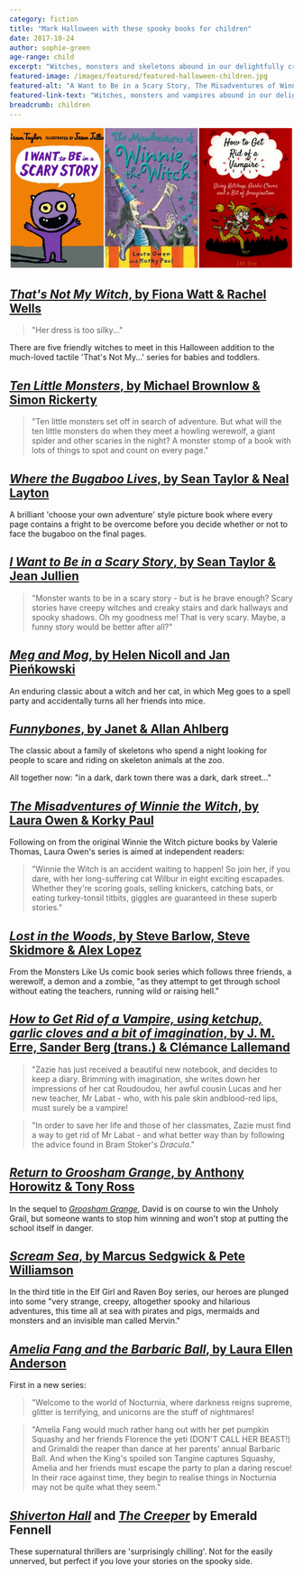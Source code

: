 ```yaml
---
category: fiction
title: "Mark Halloween with these spooky books for children"
date: 2017-10-24
author: sophie-green
age-range: child
excerpt: "Witches, monsters and skeletons abound in our delightfully creepy Halloween list for under-11s."
featured-image: /images/featured/featured-halloween-children.jpg
featured-alt: "A Want to Be in a Scary Story, The Misadventures of Winnie The Witch, How to Get Rid of a Vampire, using ketchup, garlic cloves and a bit of imagination"
featured-link-text: "Witches, monsters and vampires abound in our delightfully creepy Halloween list for under-11s."
breadcrumb: children
---
```


![How to Get Rid of a Vampire, using ketchup, garlic cloves and a bit of imagination](/images/featured/featured-halloween-children.jpg)

## [<cite>That's Not My Witch</cite>, by Fiona Watt & Rachel Wells](https://suffolk.spydus.co.uk/cgi-bin/spydus.exe/ENQ/OPAC/BIBENQ?BRN=2199443)

> "Her dress is too silky..."

There are five friendly witches to meet in this Halloween addition to the much-loved tactile 'That's Not My...' series for babies and toddlers.

## [<cite>Ten Little Monsters</cite>, by Michael Brownlow & Simon Rickerty](https://suffolk.spydus.co.uk/cgi-bin/spydus.exe/ENQ/OPAC/BIBENQ?BRN=2197915)

> "Ten little monsters set off in search of adventure. But what will the ten little monsters do when they meet a howling werewolf, a giant spider and other scaries in the night? A monster stomp of a book with lots of things to spot and count on every page."

## [<cite>Where the Bugaboo Lives</cite>, by Sean Taylor & Neal Layton](https://suffolk.spydus.co.uk/cgi-bin/spydus.exe/ENQ/OPAC/BIBENQ?BRN=2003928)

A brilliant 'choose your own adventure' style picture book where every page contains a fright to be overcome before you decide whether or not to face the bugaboo on the final pages.

## [<cite>I Want to Be in a Scary Story</cite>, by Sean Taylor & Jean Jullien](https://suffolk.spydus.co.uk/cgi-bin/spydus.exe/ENQ/OPAC/BIBENQ?BRN=2184687)

> "Monster wants to be in a scary story - but is he brave enough? Scary stories have creepy witches and creaky stairs and dark hallways and spooky shadows. Oh my goodness me! That is very scary. Maybe, a funny story would be better after all?"

## [<cite>Meg and Mog</cite>, by Helen Nicoll and Jan Pieńkowski](https://suffolk.spydus.co.uk/cgi-bin/spydus.exe/ENQ/OPAC/BIBENQ?BRN=175571)

An enduring classic about a witch and her cat, in which Meg goes to a spell party and accidentally turns all her friends into mice.

## [<cite>Funnybones</cite>, by Janet & Allan Ahlberg](https://suffolk.spydus.co.uk/cgi-bin/spydus.exe/ENQ/OPAC/BIBENQ?BRN=29862)

The classic about a family of skeletons who spend a night looking for people to scare and riding on skeleton animals at the zoo.

All together now: "in a dark, dark town there was a dark, dark street..."

## [<cite>The Misadventures of Winnie the Witch</cite>, by Laura Owen & Korky Paul](https://suffolk.spydus.co.uk/cgi-bin/spydus.exe/ENQ/OPAC/BIBENQ?BRN=1583805)

Following on from the original Winnie the Witch picture books by Valerie Thomas, Laura Owen's series is aimed at independent readers:

> "Winnie the Witch is an accident waiting to happen! So join her, if you dare, with her long-suffering cat Wilbur in eight exciting escapades. Whether they're scoring goals, selling knickers, catching bats, or eating turkey-tonsil titbits, giggles are guaranteed in these superb stories."

## [<cite>Lost in the Woods</cite>, by Steve Barlow, Steve Skidmore & Alex Lopez](https://suffolk.spydus.co.uk/cgi-bin/spydus.exe/ENQ/OPAC/BIBENQ?BRN=2034727)

From the Monsters Like Us comic book series which follows three friends, a werewolf, a demon and a zombie, "as they attempt to get through school without eating the teachers, running wild or raising hell."

## [<cite>How to Get Rid of a Vampire, using ketchup, garlic cloves and a bit of imagination</cite>, by J. M. Erre, Sander Berg (trans.) & Clémance Lallemand](https://suffolk.spydus.co.uk/cgi-bin/spydus.exe/ENQ/OPAC/BIBENQ?BRN=2127118)

> "Zazie has just received a beautiful new notebook, and decides to keep a diary. Brimming with imagination, she writes down her impressions of her cat Roudoudou, her awful cousin Lucas and her new teacher, Mr Labat - who, with his pale skin andblood-red lips, must surely be a vampire!

> "In order to save her life and those of her classmates, Zazie must find a way to get rid of Mr Labat - and what better way than by following the advice found in Bram Stoker's <cite>Dracula</cite>."

## [<cite>Return to Groosham Grange</cite>, by Anthony Horowitz & Tony Ross](https://suffolk.spydus.co.uk/cgi-bin/spydus.exe/ENQ/OPAC/BIBENQ?BRN=1926646)

In the sequel to [<cite>Groosham Grange</cite>](https://suffolk.spydus.co.uk/cgi-bin/spydus.exe/ENQ/OPAC/BIBENQ?BRN=1804914), David is on course to win the Unholy Grail, but someone wants to stop him winning and won't stop at putting the school itself in danger.

## [<cite>Scream Sea</cite>, by Marcus Sedgwick & Pete Williamson](https://suffolk.spydus.co.uk/cgi-bin/spydus.exe/ENQ/OPAC/BIBENQ?BRN=1368407)

In the third title in the Elf Girl and Raven Boy series, our heroes are plunged into some "very strange, creepy, altogether spooky and hilarious adventures, this time all at sea with pirates and pigs, mermaids and monsters and an invisible man called Mervin."

## [<cite>Amelia Fang and the Barbaric Ball</cite>, by Laura Ellen Anderson](https://suffolk.spydus.co.uk/cgi-bin/spydus.exe/ENQ/OPAC/BIBENQ?BRN=2252724)

First in a new series:

> "Welcome to the world of Nocturnia, where darkness reigns supreme, glitter is terrifying, and unicorns are the stuff of nightmares!

> "Amelia Fang would much rather hang out with her pet pumpkin Squashy and her friends Florence the yeti (DON'T CALL HER BEAST!) and Grimaldi the reaper than dance at her parents' annual Barbaric Ball. And when the King's spoiled son Tangine captures Squashy, Amelia and her friends must escape the party to plan a daring rescue! In their race against time, they begin to realise things in Nocturnia may not be quite what they seem."

## [<cite>Shiverton Hall</cite>](https://suffolk.spydus.co.uk/cgi-bin/spydus.exe/ENQ/OPAC/BIBENQ?BRN=1290998) and [<cite>The Creeper</cite>](https://suffolk.spydus.co.uk/cgi-bin/spydus.exe/ENQ/OPAC/BIBENQ?BRN=1592214) by Emerald Fennell

These supernatural thrillers are 'surprisingly chilling'. Not for the easily unnerved, but perfect if you love your stories on the spooky side.
